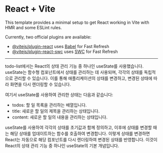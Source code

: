 # React + Vite

This template provides a minimal setup to get React working in Vite with HMR and some ESLint rules.

Currently, two official plugins are available:

- [@vitejs/plugin-react](https://github.com/vitejs/vite-plugin-react/blob/main/packages/plugin-react/README.md) uses [Babel](https://babeljs.io/) for Fast Refresh
- [@vitejs/plugin-react-swc](https://github.com/vitejs/vite-plugin-react-swc) uses [SWC](https://swc.rs/) for Fast Refresh

-----------------------------
todo-list에서는 React의 상태 관리 기능 중 하나인 useState를 사용했습니다. 
useState는 함수형 컴포넌트에서 상태를 관리하는 데 사용되며, 각각의 상태를 독립적으로 관리할 수 있습니다. 
이를 통해 애플리케이션의 상태를 변경하고, 변경된 상태에 따라 화면을 다시 렌더링할 수 있습니다.

여기서 useState를 사용하여 관리한 상태는 다음과 같습니다:

- todos: 할 일 목록을 관리하는 배열입니다.
- title: 새로운 할 일의 제목을 관리하는 상태입니다.
- content: 새로운 할 일의 내용을 관리하는 상태입니다.
  
useState를 사용하여 각각의 상태를 초기값과 함께 정의하고, 이후에 상태를 변경할 때는 해당 상태를 업데이트하는 함수를 호출하여 변경합니다.
이렇게 상태를 변경하면 React는 자동으로 해당 컴포넌트를 다시 렌더링하여 변경된 상태를 반영합니다.
이것이 React의 상태 관리 기능 중 하나인 useState의 기본 개념입니다.
